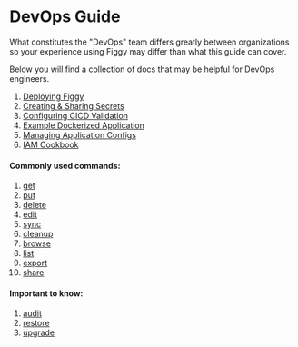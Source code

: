 # DevOps Guide

What constitutes the "DevOps" team differs greatly between organizations so your experience using Figgy may differ
than what this guide can cover.


Below you will find a collection of docs that may be helpful for DevOps engineers.

1. [Deploying Figgy](/docs/manual/figgy-cloud/index/)
1. [Creating & Sharing Secrets](/docs/user-guides/how-to/share-secrets/)
1. [Configuring CICD Validation](/docs/user-guides/how-to/cicd-validation/)
1. [Example Dockerized Application](https://github.com/figtools/figgy.python-reference)
1. [Managing Application Configs](/docs/user-guides/how-to/manage-application-configs/)
1. [IAM Cookbook](/docs/advanced/iam-cookbook/)


#### Commonly used commands:

1. [get](/docs/commands/config/get/)
1. [put](/docs/commands/config/put/)
1. [delete](/docs/commands/config/delete/)
1. [edit](/docs/commands/config/edit/)
1. [sync](/docs/commands/config/sync/)
1. [cleanup](/docs/commands/config/cleanup/)
1. [browse](/docs/commands/config/browse/)
1. [list](/docs/commands/config/list/)
1. [export](/docs/commands/iam/export/)
1. [share](/docs/commands/iam/share/)

#### Important to know:

1. [audit](/docs/commands/config/audit/)
1. [restore](/docs/commands/config/restore/)
1. [upgrade](/docs/commands/other/upgrade/)
